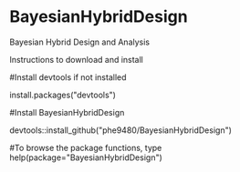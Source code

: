 # BayesianHybridDesign

Bayesian Hybrid Design and Analysis

Instructions to download and install

#Install devtools if not installed

install.packages("devtools")

#Install BayesianHybridDesign

devtools::install_github("phe9480/BayesianHybridDesign")

#To browse the package functions, type
help(package="BayesianHybridDesign")

